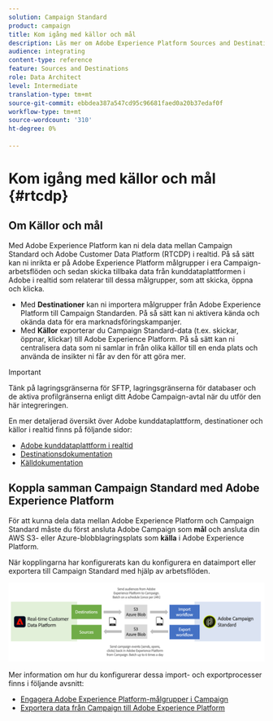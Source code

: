 ```yaml
---
solution: Campaign Standard
product: campaign
title: Kom igång med källor och mål
description: Läs mer om Adobe Experience Platform Sources and Destinations.
audience: integrating
content-type: reference
feature: Sources and Destinations
role: Data Architect
level: Intermediate
translation-type: tm+mt
source-git-commit: ebbdea387a547cd95c96681faed0a20b37edaf0f
workflow-type: tm+mt
source-wordcount: '310'
ht-degree: 0%

---
```



# Kom igång med källor och mål {#rtcdp}

## Om Källor och mål

Med Adobe Experience Platform kan ni dela data mellan Campaign Standard och Adobe Customer Data Platform (RTCDP) i realtid. På så sätt kan ni inrikta er på Adobe Experience Platform målgrupper i era Campaign-arbetsflöden och sedan skicka tillbaka data från kunddataplattformen i Adobe i realtid som relaterar till dessa målgrupper, som att skicka, öppna och klicka.

* Med **Destinationer** kan ni importera målgrupper från Adobe Experience Platform till Campaign Standarden. På så sätt kan ni aktivera kända och okända data för era marknadsföringskampanjer.
* Med **Källor** exporterar du Campaign Standard-data (t.ex. skickar, öppnar, klickar) till Adobe Experience Platform. På så sätt kan ni centralisera data som ni samlar in från olika källor till en enda plats och använda de insikter ni får av den för att göra mer.


>[!IMPORTANT]
>
>Tänk på lagringsgränserna för SFTP, lagringsgränserna för databaser och de aktiva profilgränserna enligt ditt Adobe Campaign-avtal när du utför den här integreringen.

En mer detaljerad översikt över Adobe kunddataplattform, destinationer och källor i realtid finns på följande sidor:

* [Adobe kunddataplattform i realtid](https://experienceleague.adobe.com/docs/experience-platform/rtcdp/overview.html)
* [Destinationsdokumentation](https://experienceleague.adobe.com/docs/experience-platform/destinations/home.html)
* [Källdokumentation](https://experienceleague.adobe.com/docs/experience-platform/sources/home.html)

## Koppla samman Campaign Standard med Adobe Experience Platform

För att kunna dela data mellan Adobe Experience Platform och Campaign Standard måste du först ansluta Adobe Campaign som **mål** och ansluta din AWS S3- eller Azure-blobblagringsplats som **källa** i Adobe Experience Platform.

När kopplingarna har konfigurerats kan du konfigurera en dataimport eller exportera till Campaign Standard med hjälp av arbetsflöden.

![](assets/rtcdp-schema.png)

Mer information om hur du konfigurerar dessa import- och exportprocesser finns i följande avsnitt:

* [Engagera Adobe Experience Platform-målgrupper i Campaign](../../integrating/using/ingest-aep-data.md)
* [Exportera data från Campaign till Adobe Experience Platform](../../integrating/using/export-campaign-data.md)
